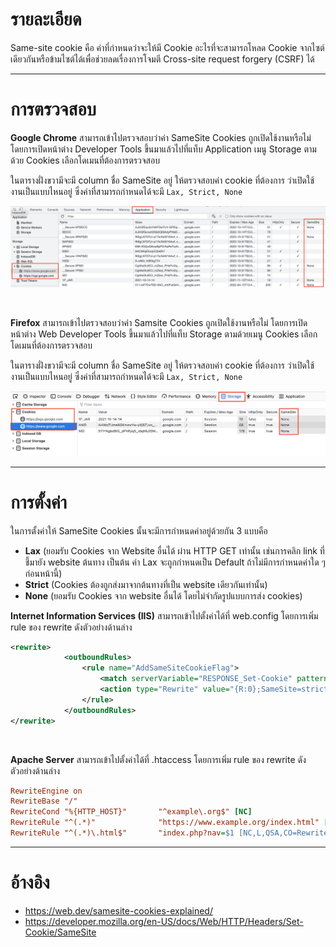 # รายละเอียด

Same-site cookie คือ ค่าที่กำหนดว่าจะให้มี Cookie อะไรที่จะสามารถโหลด Cookie จากไซต์เดียวกันหรือข้ามไซต์ได้เพื่อช่วยลดเรื่องการโจมตี Cross-site request forgery (CSRF) ได้ 
*****

# การตรวจสอบ

**Google Chrome**  สามารถเข้าไปตรวจสอบว่าค่า SameSite Cookies ถูกเปิดใช้งานหรือไม่ โดยการเปิดหน้าต่าง Developer Tools ขึ้นมาแล้วไปที่แท็บ Application เมนู Storage ตามด้วย Cookies เลือกโดเมนที่ต้องการตรวจสอบ

ในตารางฝั่งขวามีจะมี column ชื่อ SameSite อยู่ ให้ตรวจสอบค่า cookie ที่ต้องการ ว่าเปิดใช้งานเป็นแบบไหนอยู่ ซึ่งค่าที่สามารถกำหนดได้จะมี `Lax, Strict, None`

![](./img/chrome_samesite.png)

<br/>

**Firefox** สามารถเข้าไปตรวจสอบว่าค่า Samsite Cookies ถูกเปิดใช้งานหรือไม่ โดยการเปิดหน้าต่าง Web Developer Tools ขึ้นมาแล้วไปที่แท็บ Storage ตามด้วยเมนู Cookies เลือกโดเมนที่ต้องการตรวจสอบ

ในตารางฝั่งขวามีจะมี column ชื่อ SameSite อยู่ ให้ตรวจสอบค่า cookie ที่ต้องการ ว่าเปิดใช้งานเป็นแบบไหนอยู่ ซึ่งค่าที่สามารถกำหนดได้จะมี `Lax, Strict, None`

![](./img/firefox_samesite.png)

*****

# การตั้งค่า

ในการตั้งค่าให้ SameSite Cookies นั้นจะมีการกำหนดค่าอยู่ด้วยกัน 3 แบบคือ

* **Lax** (ยอมรับ Cookies จาก Website อื่นได้ ผ่าน HTTP GET เท่านั้น เช่นการคลิก link ที่ชี้มายัง website ต้นทาง เป็นต้น ค่า Lax จะถูกกำหนดเป็น Default ถ้าไม่มีการกำหนดค่าใด ๆ ก่อนหน้านี้)
* **Strict** (Cookies ต้องถูกส่งมาจากต้นทางที่เป็น website เดียวกันเท่านั้น)
* **None** (ยอมรับ Cookies จาก website อื่นได้ โดยไม่จำกัดรูปแบบการส่ง cookies)

**Internet Information Services (IIS)** สามารถเข้าไปตั้งค่าได้ที่ web.config โดยการเพิ่ม rule ของ rewrite ดังตัวอย่างด้านล่าง

```xml
<rewrite>
            <outboundRules>
                <rule name="AddSameSiteCookieFlag">
                    <match serverVariable="RESPONSE_Set-Cookie" pattern="^(.*)(CFID|CFTOKEN|JSESSIONID)(=.*)$" />
                    <action type="Rewrite" value="{R:0};SameSite=strict" />
                </rule>
            </outboundRules>
</rewrite>
```
<br/>

**Apache Server** สามารถเข้าไปตั้งค่าได้ที่ .htaccess โดยการเพิ่ม rule ของ rewrite ดังตัวอย่างด้านล่าง

```ini
RewriteEngine on
RewriteBase "/"
RewriteCond "%{HTTP_HOST}"       "^example\.org$" [NC]
RewriteRule "^(.*)"              "https://www.example.org/index.html" [R=301,L,QSA]
RewriteRule "^(.*)\.html$"       "index.php?nav=$1 [NC,L,QSA,CO=RewriteRule;03;https://www.example.org;30/;SameSite=None;Secure]
```

*****

# อ้างอิง

* https://web.dev/samesite-cookies-explained/
* https://developer.mozilla.org/en-US/docs/Web/HTTP/Headers/Set-Cookie/SameSite
